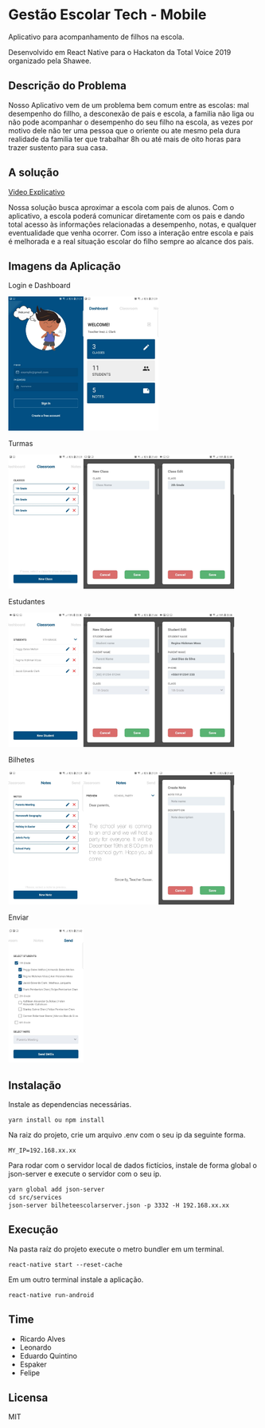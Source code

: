 <p align="center">
<a href="#" alt="Gestão Escolar Tech Mobile">
  </a></p>

# Gestão Escolar Tech - Mobile

Aplicativo para acompanhamento de filhos na escola.

Desenvolvido em React Native para o Hackaton da Total Voice 2019 organizado pela Shawee.

## Descrição do Problema

Nosso Aplicativo vem de um problema bem comum entre as escolas: mal desempenho do fillho, a desconexão de pais e escola, a familia não liga ou não pode acompanhar o desempenho do seu filho na escola, as vezes por motivo dele não ter uma pessoa que o oriente ou ate mesmo pela dura realidade da familia ter que trabalhar 8h ou até mais de oito horas para trazer sustento para sua casa.

## A solução

<a href="https://vimeo.com/user106221644/review/379175878/58d4e2e0b1">Video Explicativo</a>

Nossa solução busca aproximar a escola com pais de alunos. Com o aplicativo, a escola poderá comunicar diretamente com os pais e dando total acesso às informações relacionadas a desempenho, notas, e qualquer eventualidade que venha ocorrer. Com isso a interação entre escola e pais é melhorada e a real situação escolar do filho sempre ao alcance dos pais.

## Imagens da Aplicação

Login e Dashboard

<img src="./src/assets/appentrega/login.jpeg" width="30%"><img src="./src/assets/appentrega/dash.jpeg" width="30%">

Turmas

<img src="./src/assets/appentrega/classroom1classes.jpeg" width="30%"><img src="./src/assets/appentrega/classroom3classesnew.jpeg" width="30%"><img src="./src/assets/appentrega/editclass.jpeg" width="30%">

Estudantes

<img src="./src/assets/appentrega/students.jpeg" width="30%"><img src="./src/assets/appentrega/classroom4studentsnew.jpeg" width="30%"><img src="./src/assets/appentrega/editstudents.jpeg" width="30%">

Bilhetes

<img src="./src/assets/appentrega/notes1.jpeg" width="30%"><img src="./src/assets/appentrega/notes3view.jpeg" width="30%"><img src="./src/assets/appentrega/notes4new.jpeg" width="30%">

Enviar

<img src="./src/assets/appentrega/send1.jpeg" width="30%">


## Instalação

Instale as dependencias necessárias.
```console
yarn install ou npm install
```

Na raiz do projeto, crie um arquivo .env com o seu ip da seguinte forma.
```console
MY_IP=192.168.xx.xx
```

Para rodar com o servidor local de dados fictícios, instale de forma global o json-server e execute o servidor com o seu ip.

```console
yarn global add json-server
cd src/services
json-server bilheteescolarserver.json -p 3332 -H 192.168.xx.xx
```

## Execução

Na pasta raíz do projeto execute o metro bundler em um terminal.
```console
react-native start --reset-cache
```

Em um outro terminal instale a aplicação.
```console
react-native run-android
```

## Time

- Ricardo Alves
- Leonardo
- Eduardo Quintino
- Espaker
- Felipe

## Licensa

MIT
